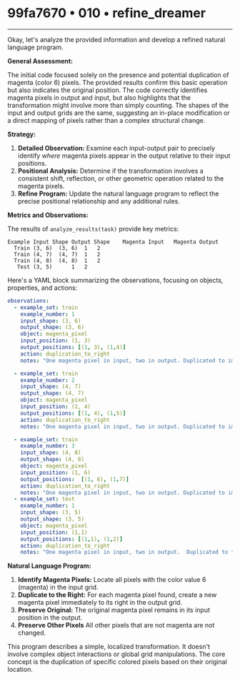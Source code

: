 # 99fa7670 • 010 • refine_dreamer

---
Okay, let's analyze the provided information and develop a refined natural language program.

**General Assessment:**

The initial code focused solely on the presence and potential duplication of magenta (color 6) pixels. The provided results confirm this basic operation but also indicates the original position. The code correctly identifies magenta pixels in output and input, but also highlights that the transformation might involve more than simply counting. The shapes of the input and output grids are the same, suggesting an in-place modification or a direct mapping of pixels rather than a complex structural change.

**Strategy:**

1.  **Detailed Observation:** Examine each input-output pair to precisely identify *where* magenta pixels appear in the output relative to their input positions.
2.  **Positional Analysis:** Determine if the transformation involves a consistent shift, reflection, or other geometric operation related to the magenta pixels.
3.  **Refine Program:** Update the natural language program to reflect the precise positional relationship and any additional rules.

**Metrics and Observations:**

The results of `analyze_results(task)` provide key metrics:

```
Example	Input Shape	Output Shape	Magenta Input	Magenta Output
  Train	(3, 6)	(3, 6)	1	2
  Train	(4, 7)	(4, 7)	1	2
  Train	(4, 8)	(4, 8)	1	2
   Test	(3, 5)		1	2
```

Here's a YAML block summarizing the observations, focusing on objects, properties, and actions:

```yaml
observations:
  - example_set: train
    example_number: 1
    input_shape: (3, 6)
    output_shape: (3, 6)
    object: magenta_pixel
    input_position: (1, 3)
    output_positions: [(1, 3), (1,4)]
    action: duplication_to_right
    notes: "One magenta pixel in input, two in output. Duplicated to immediate right."

  - example_set: train
    example_number: 2
    input_shape: (4, 7)
    output_shape: (4, 7)
    object: magenta_pixel
    input_position: (1, 4)
    output_positions: [(1, 4), (1,5)]
    action: duplication_to_right
    notes: "One magenta pixel in input, two in output. Duplicated to immediate right."

  - example_set: train
    example_number: 3
    input_shape: (4, 8)
    output_shape: (4, 8)
    object: magenta_pixel
    input_position: (1, 6)
    output_positions:  [(1, 6), (1,7)]
    action: duplication_to_right
    notes: "One magenta pixel in input, two in output. Duplicated to immediate right."
  - example_set: test
    example_number: 1
    input_shape: (3, 5)
    output_shape: (3, 5)
    object: magenta_pixel
    input_position: (1,1)
    output_positions: [(1,1), (1,2)]
    action: duplication_to_right
    notes: "One magenta pixel in input, two in output.  Duplicated to the right"
```

**Natural Language Program:**

1.  **Identify Magenta Pixels:** Locate all pixels with the color value 6 (magenta) in the input grid.
2.  **Duplicate to the Right:** For each magenta pixel found, create a new magenta pixel immediately to its right in the output grid.
3.  **Preserve Original:** The original magenta pixel remains in its input position in the output.
4. **Preserve Other Pixels** All other pixels that are not magenta are not changed.

This program describes a simple, localized transformation. It doesn't involve complex object interactions or global grid manipulations. The core concept is the duplication of specific colored pixels based on their original location.

